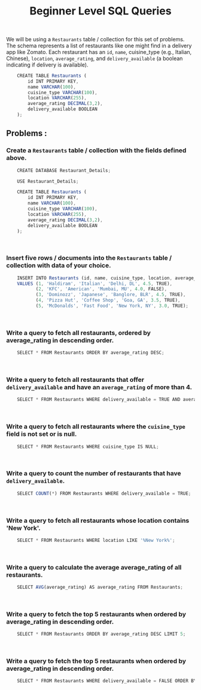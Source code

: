 <h1 align="center">Beginner Level SQL Queries</h1>

<br>

We will be using a `Restaurants` table / collection for this set of problems. The schema represents a list of restaurants like one might find in a delivery app like Zomato. Each restaurant has an `id`, `name`, cuisine_type (e.g., Italian, Chinese), `location`, `average_rating`, and `delivery_available` (a boolean indicating if delivery is available).

```js
    CREATE TABLE Restaurants (
        id INT PRIMARY KEY,
        name VARCHAR(100),
        cuisine_type VARCHAR(100),
        location VARCHAR(255),
        average_rating DECIMAL(3,2),
        delivery_available BOOLEAN
    );

```

## Problems : 

### Create a `Restaurants` table / collection with the fields defined above.

```js
    CREATE DATABASE Restaurant_Details;

    USE Restaurant_Details;

    CREATE TABLE Restaurants (
        id INT PRIMARY KEY,
        name VARCHAR(100),
        cuisine_type VARCHAR(100),
        location VARCHAR(255),
        average_rating DECIMAL(3,2),
        delivery_available BOOLEAN
    );
```
<br>

### Insert five rows / documents into the `Restaurants` table / collection with data of your choice.

```js
    INSERT INTO Restaurants (id, name, cuisine_type, location, average_rating, delivery_available)
    VALUES (1, 'Haldiram', 'Italian', 'Delhi, DL', 4.5, TRUE),
           (2, 'KFC', 'American', 'Mumbai, MU', 4.0, FALSE),
           (3, 'Dominozz', 'Japanese', 'Banglore, BLR', 4.5, TRUE),
           (4, 'Pizza Hut', 'Coffee Shop', 'Goa, GA', 3.5, TRUE),
           (5, 'McDonalds', 'Fast Food', 'New York, NY', 3.0, TRUE);
```

<br>

###  Write a query to fetch all restaurants, ordered by average_rating in descending order.

```js
    SELECT * FROM Restaurants ORDER BY average_rating DESC;
```

<br>

### Write a query to fetch all restaurants that offer `delivery_available` and have an `average_rating` of more than 4.

```js
    SELECT * FROM Restaurants WHERE delivery_available = TRUE AND average_rating > 4;
```

<br>

### Write a query to fetch all restaurants where the `cuisine_type` field is not set or is null.

```js
    SELECT * FROM Restaurants WHERE cuisine_type IS NULL;
```

<br>

### Write a query to count the number of restaurants that have `delivery_available`.

```js
    SELECT COUNT(*) FROM Restaurants WHERE delivery_available = TRUE;
```

<br>

### Write a query to fetch all restaurants whose location contains 'New York'.

```js
    SELECT * FROM Restaurants WHERE location LIKE '%New York%';
```

<br>

### Write a query to calculate the average average_rating of all restaurants.

```js
    SELECT AVG(average_rating) AS average_rating FROM Restaurants;
```

<br>

### Write a query to fetch the top 5 restaurants when ordered by average_rating in descending order.

```js
    SELECT * FROM Restaurants ORDER BY average_rating DESC LIMIT 5;
```

<br>

### Write a query to fetch the top 5 restaurants when ordered by average_rating in descending order.

```js
    SELECT * FROM Restaurants WHERE delivery_available = FALSE ORDER BY average_rating DESC LIMIT 5;
```